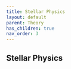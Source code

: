 ```yaml
---
title: Stellar Physics
layout: default
parent: Theory
has_children: true
nav_order: 3
---
```


## Stellar Physics
